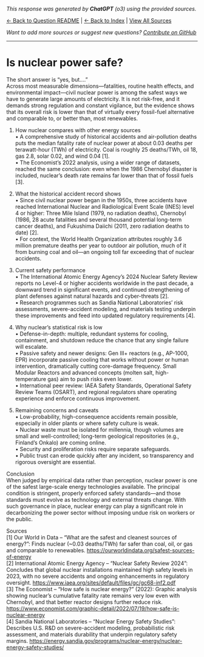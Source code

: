 <!-- 
Generated by: chatgpt
Model: o3
Prompt type: sources
Generated at: 2025-06-13T11:12:48.822379
-->

*This response was generated by **ChatGPT** (o3) using the provided sources.*

[← Back to Question README](README.md) | [← Back to Index](../README.md) | [View All Sources](../allsources.md)

*Want to add more sources or suggest new questions? [Contribute on GitHub](https://github.com/justinwest/SuggestedSources)*

---

# Is nuclear power safe?

The short answer is “yes, but….”  
Across most measurable dimensions—fatalities, routine health effects, and environmental impact—civil nuclear power is among the safest ways we have to generate large amounts of electricity.  It is not risk-free, and it demands strong regulation and constant vigilance, but the evidence shows that its overall risk is lower than that of virtually every fossil-fuel alternative and comparable to, or better than, most renewables.

1. How nuclear compares with other energy sources  
   • A comprehensive study of historical accidents and air-pollution deaths puts the median fatality rate of nuclear power at about 0.03 deaths per terawatt-hour (TWh) of electricity.  Coal is roughly 25 deaths/TWh, oil 18, gas 2.8, solar 0.02, and wind 0.04 [1].  
   • The Economist’s 2022 analysis, using a wider range of datasets, reached the same conclusion: even when the 1986 Chernobyl disaster is included, nuclear’s death rate remains far lower than that of fossil fuels [3].  

2. What the historical accident record shows  
   • Since civil nuclear power began in the 1950s, three accidents have reached International Nuclear and Radiological Event Scale (INES) level 4 or higher: Three Mile Island (1979, no radiation deaths), Chernobyl (1986, 28 acute fatalities and several thousand potential long-term cancer deaths), and Fukushima Daiichi (2011, zero radiation deaths to date) [2].  
   • For context, the World Health Organization attributes roughly 3.6 million premature deaths per year to outdoor air pollution, much of it from burning coal and oil—an ongoing toll far exceeding that of nuclear accidents.  

3. Current safety performance  
   • The International Atomic Energy Agency’s 2024 Nuclear Safety Review reports no Level-4 or higher accidents worldwide in the past decade, a downward trend in significant events, and continued strengthening of plant defenses against natural hazards and cyber-threats [2].  
   • Research programmes such as Sandia National Laboratories’ risk assessments, severe-accident modeling, and materials testing underpin these improvements and feed into updated regulatory requirements [4].  

4. Why nuclear’s statistical risk is low  
   • Defense-in-depth: multiple, redundant systems for cooling, containment, and shutdown reduce the chance that any single failure will escalate.  
   • Passive safety and newer designs: Gen III+ reactors (e.g., AP-1000, EPR) incorporate passive cooling that works without power or human intervention, dramatically cutting core-damage frequency. Small Modular Reactors and advanced concepts (molten salt, high-temperature gas) aim to push risks even lower.  
   • International peer review: IAEA Safety Standards, Operational Safety Review Teams (OSART), and regional regulators share operating experience and enforce continuous improvement.  

5. Remaining concerns and caveats  
   • Low-probability, high-consequence accidents remain possible, especially in older plants or where safety culture is weak.  
   • Nuclear waste must be isolated for millennia, though volumes are small and well-controlled; long-term geological repositories (e.g., Finland’s Onkalo) are coming online.  
   • Security and proliferation risks require separate safeguards.  
   • Public trust can erode quickly after any incident, so transparency and rigorous oversight are essential.  

Conclusion  
When judged by empirical data rather than perception, nuclear power is one of the safest large-scale energy technologies available.  The principal condition is stringent, properly enforced safety standards—and those standards must evolve as technology and external threats change.  With such governance in place, nuclear energy can play a significant role in decarbonizing the power sector without imposing undue risk on workers or the public.

Sources  
[1] Our World in Data – “What are the safest and cleanest sources of energy?”: Finds nuclear (~0.03 deaths/TWh) far safer than coal, oil, or gas and comparable to renewables. https://ourworldindata.org/safest-sources-of-energy  
[2] International Atomic Energy Agency – “Nuclear Safety Review 2024”: Concludes that global nuclear installations maintained high safety levels in 2023, with no severe accidents and ongoing enhancements in regulatory oversight. https://www.iaea.org/sites/default/files/gc/gc68-inf2.pdf  
[3] The Economist – “How safe is nuclear energy?” (2022): Graphic analysis showing nuclear’s cumulative fatality rate remains very low even with Chernobyl, and that better reactor designs further reduce risk. https://www.economist.com/graphic-detail/2022/07/19/how-safe-is-nuclear-energy  
[4] Sandia National Laboratories – “Nuclear Energy Safety Studies”: Describes U.S. R&D on severe-accident modeling, probabilistic risk assessment, and materials durability that underpin regulatory safety margins. https://energy.sandia.gov/programs/nuclear-energy/nuclear-energy-safety-studies/